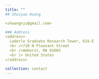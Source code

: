 ```yaml
---
title: ""
## Shuiyao Huang

<shwangnju@gmail.com>

### Address
<address>
  Lederle Graduate Research Tower, 619-E 
  <br />710 N Pleasant Street
  <br />Amherst, MA 01003
  <br /> United States
</address>

collection: contact
---
```

